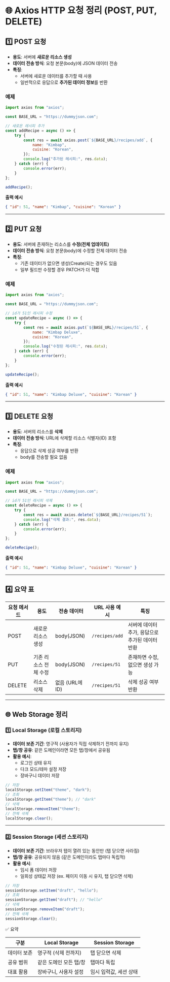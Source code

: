 
# 🌐 Axios HTTP 요청 정리 (POST, PUT, DELETE)


## 1️⃣ POST 요청

- **용도**: 서버에 **새로운 리소스 생성**
- **데이터 전송 방식**: 요청 본문(body)에 JSON 데이터 전송
- **특징**:
  - 서버에 새로운 데이터를 추가할 때 사용
  - 일반적으로 응답으로 **추가된 데이터 정보**를 반환

### 예제

```jsx
import axios from "axios";

const BASE_URL = "https://dummyjson.com";

// 새로운 레시피 추가
const addRecipe = async () => {
	try {
		const res = await axios.post(`${BASE_URL}/recipes/add`, {
			name: "Kimbap",
			cuisine: "Korean",
		});
		console.log("추가된 레시피:", res.data);
	} catch (err) {
		console.error(err);
	}
};

addRecipe();
```

**출력 예시**

```json
{ "id": 51, "name": "Kimbap", "cuisine": "Korean" }
```

---

## 2️⃣ PUT 요청

- **용도**: 서버에 존재하는 리소스를 **수정(전체 업데이트)**
- **데이터 전송 방식**: 요청 본문(body)에 수정할 전체 데이터 전송
- **특징**:
  - 기존 데이터가 없으면 생성(Create)되는 경우도 있음
  - 일부 필드만 수정할 경우 PATCH가 더 적합

### 예제

```jsx
import axios from "axios";

const BASE_URL = "https://dummyjson.com";

// id가 51인 레시피 수정
const updateRecipe = async () => {
	try {
		const res = await axios.put(`${BASE_URL}/recipes/51`, {
			name: "Kimbap Deluxe",
			cuisine: "Korean",
		});
		console.log("수정된 레시피:", res.data);
	} catch (err) {
		console.error(err);
	}
};

updateRecipe();
```

**출력 예시**

```json
{ "id": 51, "name": "Kimbap Deluxe", "cuisine": "Korean" }
```

---

## 3️⃣ DELETE 요청

- **용도**: 서버의 리소스를 **삭제**
- **데이터 전송 방식**: URL에 삭제할 리소스 식별자(ID) 포함
- **특징**:
  - 응답으로 삭제 성공 여부를 반환
  - body를 전송할 필요 없음

### 예제

```jsx
import axios from "axios";

const BASE_URL = "https://dummyjson.com";

// id가 51인 레시피 삭제
const deleteRecipe = async () => {
	try {
		const res = await axios.delete(`${BASE_URL}/recipes/51`);
		console.log("삭제 결과:", res.data);
	} catch (err) {
		console.error(err);
	}
};

deleteRecipe();
```

**출력 예시**

```json
{ "id": 51, "name": "Kimbap Deluxe", "cuisine": "Korean" }
```

---

## 4️⃣ 요약 표

| 요청 메서드 | 용도                  | 전송 데이터     | URL 사용 예시  | 특징                                            |
| ----------- | --------------------- | --------------- | -------------- | ----------------------------------------------- |
| POST        | 새로운 리소스 생성    | body(JSON)      | `/recipes/add` | 서버에 데이터 추가, 응답으로 추가된 데이터 반환 |
| PUT         | 기존 리소스 전체 수정 | body(JSON)      | `/recipes/51`  | 존재하면 수정, 없으면 생성 가능                 |
| DELETE      | 리소스 삭제           | 없음 (URL에 ID) | `/recipes/51`  | 삭제 성공 여부 반환                             |

---

## 🌐 Web Storage 정리

### 1️⃣ Local Storage (로컬 스토리지)

- **데이터 보존 기간**: 영구적 (사용자가 직접 삭제하기 전까지 유지)
- **탭/창 공유**: 같은 도메인이라면 모든 탭/창에서 공유됨
- **활용 예시**:
  - 로그인 상태 유지
  - 다크 모드/테마 설정 저장
  - 장바구니 데이터 저장

```jsx
// 저장
localStorage.setItem("theme", "dark");
// 조회
localStorage.getItem("theme"); // "dark"
// 삭제
localStorage.removeItem("theme");
// 전체 삭제
localStorage.clear();
```

---

### 2️⃣ Session Storage (세션 스토리지)

- **데이터 보존 기간**: 브라우저 탭이 열려 있는 동안만 (탭 닫으면 사라짐)
- **탭/창 공유**: 공유되지 않음 (같은 도메인이라도 탭마다 독립적)
- **활용 예시**:
  - 임시 폼 데이터 저장
  - 일회성 상태값 저장 (ex. 페이지 이동 시 유지, 탭 닫으면 삭제)

```jsx
// 저장
sessionStorage.setItem("draft", "hello");
// 조회
sessionStorage.getItem("draft"); // "hello"
// 삭제
sessionStorage.removeItem("draft");
// 전체 삭제
sessionStorage.clear();
```

✅ 요약

| 구분        | Local Storage          | Session Storage        |
| ----------- | ---------------------- | ---------------------- |
| 데이터 보존 | 영구적 (삭제 전까지)   | 탭 닫으면 삭제         |
| 공유 범위   | 같은 도메인 모든 탭/창 | 탭마다 독립            |
| 대표 활용   | 장바구니, 사용자 설정  | 임시 입력값, 세션 상태 |

